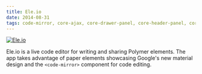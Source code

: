 ```yaml
---
title: Ele.io
date: 2014-08-31
tags: code-mirror, core-ajax, core-drawer-panel, core-header-panel, core-icon, core-media-query, core-selection, core-selector, core-signals, core-toolbar, core-tooltip, divshot-env, paper-button, paper-icon-button, paper-item, paper-ripple, polymer-flex-layout, polymer-ui-splitter, pvc-globals
---
```


[![Ele.io](screenshots/ele.png)](https://ele.io)

Ele.io is a live code editor for writing and sharing Polymer elements. The app takes advantage of paper elements showcasing Google's new material design and the `<code-mirror>` component for code editing.